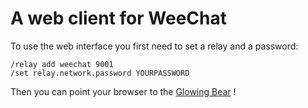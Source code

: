 A web client for WeeChat
========================

To use the web interface you first need to set a relay and a password:

	/relay add weechat 9001
	/set relay.network.password YOURPASSWORD

Then you can point your browser to the
[Glowing Bear](http://cormier.github.io/glowing-bear) !
